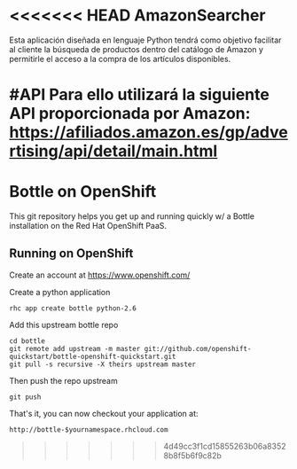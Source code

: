 <<<<<<< HEAD
AmazonSearcher
==============

Esta aplicación diseñada en lenguaje Python tendrá como objetivo facilitar al cliente la búsqueda de productos dentro del catálogo de Amazon
y permitirle el acceso a la compra de los artículos disponibles.

#API
Para ello utilizará la siguiente API proporcionada por Amazon:
https://afiliados.amazon.es/gp/advertising/api/detail/main.html
=======
Bottle on OpenShift
===================

This git repository helps you get up and running quickly w/ a Bottle installation
on the Red Hat OpenShift PaaS.


Running on OpenShift
----------------------------

Create an account at https://www.openshift.com/

Create a python application

    rhc app create bottle python-2.6

Add this upstream bottle repo

    cd bottle
    git remote add upstream -m master git://github.com/openshift-quickstart/bottle-openshift-quickstart.git
    git pull -s recursive -X theirs upstream master
    
Then push the repo upstream

    git push

That's it, you can now checkout your application at:

    http://bottle-$yournamespace.rhcloud.com
>>>>>>> 4d49cc3f1cd15855263b06a83528b8f5b6f9c82b

